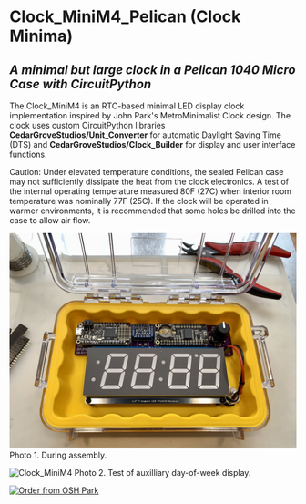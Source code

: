 # Clock_MiniM4_Pelican (Clock Minima)
## _A minimal but large clock in a Pelican 1040 Micro Case with CircuitPython_


The Clock_MiniM4 is an RTC-based minimal LED display clock implementation inspired by John Park's MetroMinimalist Clock design. The clock uses custom CircuitPython libraries __CedarGroveStudios/Unit_Converter__ for automatic Daylight Saving Time (DTS) and __CedarGroveStudios/Clock_Builder__ for display and user interface functions.

Caution: Under elevated temperature conditions, the sealed Pelican case may not sufficiently dissipate the heat from the clock electronics. A test of the internal operating temperature measured 80F (27C) when interior room temperature was nominally 77F (25C). If the clock will be operated in warmer environments, it is recommended that some holes be drilled into the case to allow air flow.

![Clock_MiniM4](https://github.com/CedarGroveStudios/Clock_MiniM4_Pelican/blob/master/photos%20and%20graphics/Clock_MiniM4_Pelican_social.jpeg)
Photo 1. During assembly.

![Clock_MiniM4](https://github.com/CedarGroveStudios/Clock_MiniM4_Pelican/blob/master/photos%20and%20graphics/day-of-week_test.jpeg)
Photo 2. Test of auxilliary day-of-week display.

<a href="https://oshpark.com/shared_projects/wLMeJjED"><img src="https://oshpark.com/packs/media/images/badge-84bb0776ea53b1f532c02df323a90c88.png" alt="Order from OSH Park"></img></a>
